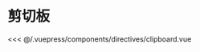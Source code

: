 # 剪切板

<common-democode title="基本用法">
  <directives-clipboard></directives-clipboard>
  <highlight-code slot="codeText" lang="vue">
<<< @/.vuepress/components/directives/clipboard.vue
  </highlight-code>
</common-democode>
